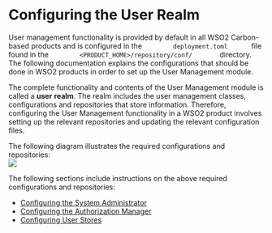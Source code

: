# Configuring the User Realm

User management functionality is provided by default in all WSO2
Carbon-based products and is configured in the
`         deployment.toml       ` file found in the
`         <PRODUCT_HOME>/repository/conf/        ` directory. The
following documentation explains the configurations that should be done
in WSO2 products in order to set up the User Management module.

The complete functionality and contents of the User Management module is
called a **user** **realm**. The realm includes the user management
classes, configurations and repositories that store information.
Therefore, configuring the User Management functionality in a WSO2
product involves setting up the relevant repositories and updating the
relevant configuration files.

The following diagram illustrates the required configurations and
repositories:  
![](../../assets/img/53125484/53287368.png)

The following sections include instructions on the above required
configurations and repositories:

-   [Configuring the System
    Administrator](../../learn/configuring-the-system-administrator)
-   [Configuring the Authorization
    Manager](../../learn/configuring-the-authorization-manager)
-   [Configuring User Stores](../../learn/configuring-user-stores)

  
